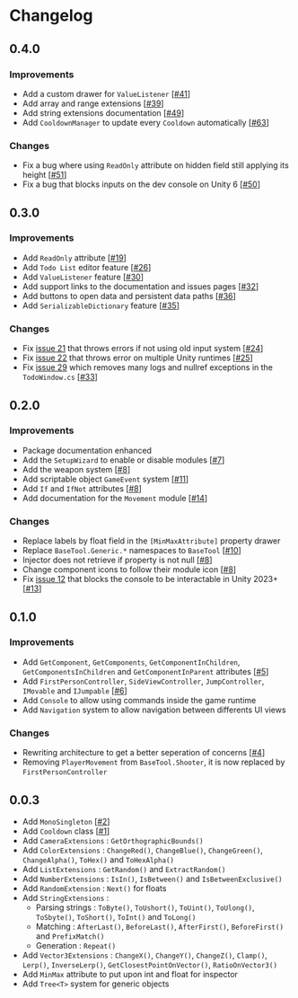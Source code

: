 # Changelog 

## 0.4.0

### Improvements

- Add a custom drawer for `ValueListener` [[#41](https://github.com/DarkRewar/BaseTool/issues/41)]
- Add array and range extensions [[#39](https://github.com/DarkRewar/BaseTool/issues/39)]
- Add string extensions documentation [[#49](https://github.com/DarkRewar/BaseTool/issues/49)]
- Add `CooldownManager` to update every `Cooldown` automatically [[#63](https://github.com/DarkRewar/BaseTool/pull/63)]

### Changes

- Fix a bug where using `ReadOnly` attribute on hidden field still applying its height [[#51](https://github.com/DarkRewar/BaseTool/issues/51)]
- Fix a bug that blocks inputs on the dev console on Unity 6 [[#50](https://github.com/DarkRewar/BaseTool/issues/50)]

## 0.3.0

### Improvements

- Add `ReadOnly` attribute [[#19](https://github.com/DarkRewar/BaseTool/issues/19)]
- Add `Todo List` editor feature [[#26](https://github.com/DarkRewar/BaseTool/issues/26)]
- Add `ValueListener` feature [[#30](https://github.com/DarkRewar/BaseTool/issues/30)]
- Add support links to the documentation and issues pages [[#32](https://github.com/DarkRewar/BaseTool/issues/32)]
- Add buttons to open data and persistent data paths [[#36](https://github.com/DarkRewar/BaseTool/issues/36)]
- Add `SerializableDictionary` feature [[#35](https://github.com/DarkRewar/BaseTool/issues/35)]

### Changes

- Fix [issue 21](https://github.com/DarkRewar/BaseTool/issues/21) that throws errors if not using old input system [[#24](https://github.com/DarkRewar/BaseTool/pull/24)]
- Fix [issue 22](https://github.com/DarkRewar/BaseTool/issues/22) that throws error on multiple Unity runtimes [[#25](https://github.com/DarkRewar/BaseTool/pull/25)]
- Fix [issue 29](https://github.com/DarkRewar/BaseTool/issues/29) which removes many logs and nullref exceptions in the `TodoWindow.cs` [[#33](https://github.com/DarkRewar/BaseTool/pull/33)]

## 0.2.0

### Improvements

- Package documentation enhanced
- Add the `SetupWizard` to enable or disable modules [[#7](https://github.com/DarkRewar/BaseTool/pull/7)]
- Add the weapon system [[#8](https://github.com/DarkRewar/BaseTool/pull/8)]
- Add scriptable object `GameEvent` system [[#11](https://github.com/DarkRewar/BaseTool/pull/11)]
- Add `If` and `IfNot` attributes [[#8](https://github.com/DarkRewar/BaseTool/pull/8)]
- Add documentation for the `Movement` module [[#14](https://github.com/DarkRewar/BaseTool/pull/14)]

### Changes

- Replace labels by float field in the `[MinMaxAttribute]` property drawer
- Replace `BaseTool.Generic.*` namespaces to `BaseTool` [[#10](https://github.com/DarkRewar/BaseTool/pull/10)]
- Injector does not retrieve if property is not null [[#8](https://github.com/DarkRewar/BaseTool/pull/8)]
- Change component icons to follow their module icon [[#8](https://github.com/DarkRewar/BaseTool/pull/8)]
- Fix [issue 12](https://github.com/DarkRewar/BaseTool/issues/12) that blocks the console to be interactable in Unity 2023+ [[#13](https://github.com/DarkRewar/BaseTool/pull/13)]

## 0.1.0

### Improvements

- Add `GetComponent`, `GetComponents`, `GetComponentInChildren`, `GetComponentsInChildren` and `GetComponentInParent` attributes [[#5](https://github.com/DarkRewar/BaseTool/pull/5)]
- Add `FirstPersonController`, `SideViewController`, `JumpController`, `IMovable` and `IJumpable` [[#6](https://github.com/DarkRewar/BaseTool/pull/6)]
- Add `Console` to allow using commands inside the game runtime
- Add `Navigation` system to allow navigation between differents UI views

### Changes

- Rewriting architecture to get a better seperation of concerns [[#4](https://github.com/DarkRewar/BaseTool/pull/4)]
- Removing `PlayerMovement` from `BaseTool.Shooter`, it is now replaced by `FirstPersonController`

## 0.0.3

- Add `MonoSingleton` [[#2](https://github.com/DarkRewar/BaseTool/pull/2)]
- Add `Cooldown` class [[#1](https://github.com/DarkRewar/BaseTool/pull/1)]
- Add `CameraExtensions` : `GetOrthographicBounds()`
- Add `ColorExtensions` : `ChangeRed()`, `ChangeBlue()`, `ChangeGreen()`, `ChangeAlpha()`, `ToHex()` and `ToHexAlpha()`
- Add `ListExtensions` : `GetRandom()` and `ExtractRandom()`
- Add `NumberExtensions` : `IsIn()`, `IsBetween()` and `IsBetweenExclusive()`
- Add `RandomExtension` : `Next()` for floats
- Add `StringExtensions` :
    - Parsing strings : `ToByte()`, `ToUshort()`, `ToUint()`, `ToUlong()`, `ToSbyte()`, `ToShort()`, `ToInt()` and `ToLong()`
    - Matching : `AfterLast()`, `BeforeLast()`, `AfterFirst()`, `BeforeFirst()` and `PrefixMatch()`
    - Generation : `Repeat()`
- Add `Vector3Extensions` : `ChangeX()`, `ChangeY()`, `ChangeZ()`, `Clamp()`, `Lerp()`, `InverseLerp()`, `GetClosestPointOnVector()`, `RatioOnVector3()`
- Add `MinMax` attribute to put upon int and float for inspector
- Add `Tree<T>` system for generic objects